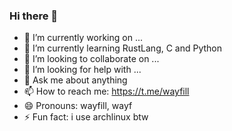 ### Hi there 👋

- 🔭 I’m currently working on ...
- 🌱 I’m currently learning RustLang, C and Python
- 👯 I’m looking to collaborate on ...
- 🤔 I’m looking for help with ...
- 💬 Ask me about anything
- 📫 How to reach me: https://t.me/wayfill
- 😄 Pronouns: wayfill, wayf
- ⚡ Fun fact: i use archlinux btw
